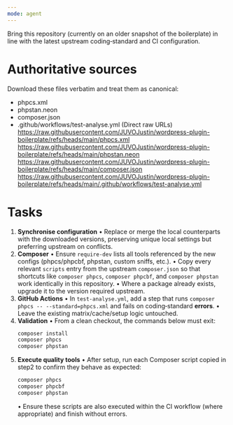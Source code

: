 ```yaml
---
mode: agent
---
```


Bring this repository (currently on an older snapshot of the boilerplate) in line with the latest upstream coding‑standard and CI configuration.

# Authoritative sources
Download these files verbatim and treat them as canonical:
- phpcs.xml
- phpstan.neon
- composer.json
- .github/workflows/test-analyse.yml
  (Direct raw URLs)
  https://raw.githubusercontent.com/JUVOJustin/wordpress-plugin-boilerplate/refs/heads/main/phpcs.xml
  https://raw.githubusercontent.com/JUVOJustin/wordpress-plugin-boilerplate/refs/heads/main/phpstan.neon
  https://raw.githubusercontent.com/JUVOJustin/wordpress-plugin-boilerplate/refs/heads/main/composer.json
  https://raw.githubusercontent.com/JUVOJustin/wordpress-plugin-boilerplate/refs/heads/main/.github/workflows/test-analyse.yml

# Tasks
1. **Synchronise configuration**
   • Replace or merge the local counterparts with the downloaded versions, preserving unique local settings but preferring upstream on conflicts.
2. **Composer**
   • Ensure `require-dev` lists all tools referenced by the new configs (phpcs/phpcbf, phpstan, custom sniffs, etc.).
   • Copy every relevant `scripts` entry from the upstream `composer.json` so that shortcuts like `composer phpcs`, `composer phpcbf`, and `composer phpstan` work identically in this repository.
   • Where a package already exists, upgrade it to the version required upstream.
3. **GitHub Actions**
   • In `test-analyse.yml`, add a step that runs `composer phpcs -- --standard=phpcs.xml` and fails on coding‑standard **errors**.
   • Leave the existing matrix/cache/setup logic untouched.
4. **Validation**
   • From a clean checkout, the commands below must exit:
     ```bash
     composer install
     composer phpcs
     composer phpstan
     ```
5. **Execute quality tools**
   • After setup, run each Composer script copied in step2 to confirm they behave as expected:
     ```bash
     composer phpcs
     composer phpcbf
     composer phpstan
     ```
   • Ensure these scripts are also executed within the CI workflow (where appropriate) and finish without errors.                                                                                                              